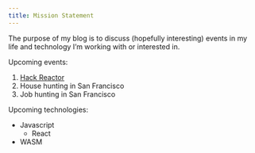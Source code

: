 ```yaml
---
title: Mission Statement
---
```


The purpose of my blog is to discuss (hopefully interesting) events in my life and technology I’m working with or interested in.

Upcoming events:

1. [Hack Reactor](http://www.hackreactor.com)
1. House hunting in San Francisco
1. Job hunting in San Francisco

Upcoming technologies:

- Javascript
  - React
- WASM

